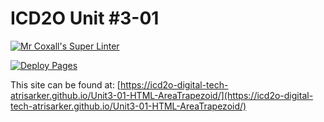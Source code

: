 # ICD2O Unit #3-01

[![Mr Coxall's Super Linter](README.md/../../../workflows/Super%20Linter/badge.svg)](README.md/../../../actions)

[![Deploy Pages](README.md/../../../workflows/Deploy%20Pages/badge.svg)](README.md/../../../actions)

This site can be found at: [https://icd2o-digital-tech-atrisarker.github.io/Unit3-01-HTML-AreaTrapezoid/](https://icd2o-digital-tech-atrisarker.github.io/Unit3-01-HTML-AreaTrapezoid/)
